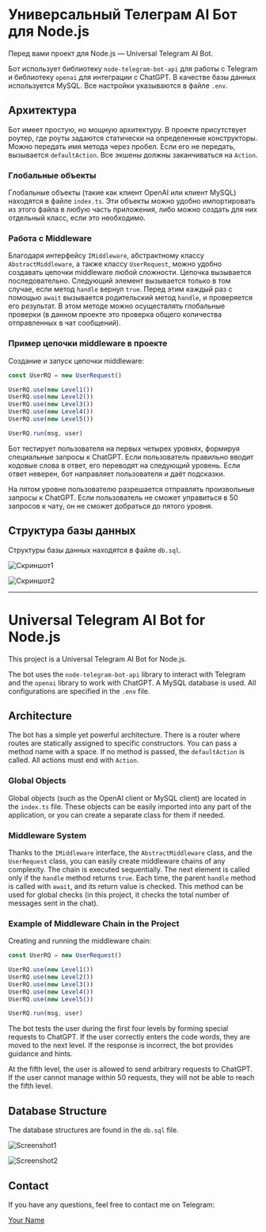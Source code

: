 # Универсальный Телеграм AI Бот для Node.js

Перед вами проект для Node.js — Universal Telegram AI Bot.

Бот использует библиотеку `node-telegram-bot-api` для работы с Telegram и библиотеку `openai` для интеграции с ChatGPT. В качестве базы данных используется MySQL. Все настройки указываются в файле `.env`.

## Архитектура

Бот имеет простую, но мощную архитектуру. В проекте присутствует роутер, где роуты задаются статически на определенные конструкторы. Можно передать имя метода через пробел. Если его не передать, вызывается `defaultAction`. Все экшены должны заканчиваться на `Action`.

### Глобальные объекты

Глобальные объекты (такие как клиент OpenAI или клиент MySQL) находятся в файле `index.ts`. Эти объекты можно удобно импортировать из этого файла в любую часть приложения, либо можно создать для них отдельный класс, если это необходимо.

### Работа с Middleware

Благодаря интерфейсу `IMiddleware`, абстрактному классу `AbstractMiddleware`, а также классу `UserRequest`, можно удобно создавать цепочки middleware любой сложности. Цепочка вызывается последовательно. Следующий элемент вызывается только в том случае, если метод `handle` вернул `true`. Перед этим каждый раз с помощью `await` вызывается родительский метод `handle`, и проверяется его результат. В этом методе можно осуществлять глобальные проверки (в данном проекте это проверка общего количества отправленных в чат сообщений).

### Пример цепочки middleware в проекте

Создание и запуск цепочки middleware:

```js
const UserRQ = new UserRequest()

UserRQ.use(new Level1())  
UserRQ.use(new Level2())  
UserRQ.use(new Level3())  
UserRQ.use(new Level4())  
UserRQ.use(new Level5())

UserRQ.run(msg, user)
```

Бот тестирует пользователя на первых четырех уровнях, формируя специальные запросы к ChatGPT. Если пользователь правильно вводит кодовые слова в ответ, его переводят на следующий уровень. Если ответ неверен, бот направляет пользователя и даёт подсказки.

На пятом уровне пользователю разрешается отправлять произвольные запросы к ChatGPT. Если пользователь не сможет управиться в 50 запросов к чату, он не сможет добраться до пятого уровня.

## Структура базы данных

Структуры базы данных находятся в файле `db.sql`.

![Скриншот1](./tgBot.png)

![Скриншот2](./tgBot2.png)

---

# Universal Telegram AI Bot for Node.js

This project is a Universal Telegram AI Bot for Node.js.

The bot uses the `node-telegram-bot-api` library to interact with Telegram and the `openai` library to work with ChatGPT. A MySQL database is used. All configurations are specified in the `.env` file.

## Architecture

The bot has a simple yet powerful architecture. There is a router where routes are statically assigned to specific constructors. You can pass a method name with a space. If no method is passed, the `defaultAction` is called. All actions must end with `Action`.

### Global Objects

Global objects (such as the OpenAI client or MySQL client) are located in the `index.ts` file. These objects can be easily imported into any part of the application, or you can create a separate class for them if needed.

### Middleware System

Thanks to the `IMiddleware` interface, the `AbstractMiddleware` class, and the `UserRequest` class, you can easily create middleware chains of any complexity. The chain is executed sequentially. The next element is called only if the `handle` method returns `true`. Each time, the parent `handle` method is called with `await`, and its return value is checked. This method can be used for global checks (in this project, it checks the total number of messages sent in the chat).

### Example of Middleware Chain in the Project

Creating and running the middleware chain:

```js
const UserRQ = new UserRequest()

UserRQ.use(new Level1())  
UserRQ.use(new Level2())  
UserRQ.use(new Level3())  
UserRQ.use(new Level4())  
UserRQ.use(new Level5())

UserRQ.run(msg, user)
```

The bot tests the user during the first four levels by forming special requests to ChatGPT. If the user correctly enters the code words, they are moved to the next level. If the response is incorrect, the bot provides guidance and hints.

At the fifth level, the user is allowed to send arbitrary requests to ChatGPT. If the user cannot manage within 50 requests, they will not be able to reach the fifth level.

## Database Structure

The database structures are found in the `db.sql` file.

![Screenshot1](./tgBot.png)

![Screenshot2](./tgBot2.png)

## Contact

If you have any questions, feel free to contact me on Telegram:

[Your Name](https://t.me/yodajackson)
